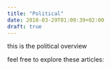 ```yaml
---
title: "Political"
date: 2018-03-29T01:09:39+02:00
draft: true
---
```


this is the political overview

feel free to explore these articles: